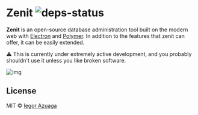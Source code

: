 # Zenit ![deps-status](https://david-dm.org/zenit/zenit.svg)

**Zenit** is an open-source database administration tool built on the modern web with [Electron](https://github.com/atom/electron) and [Polymer](https://github.com/polymer/polymer). In addition to the features that zenit can offer, it can be easily extended.


:warning: This is currently under extremely active development, and you probably shouldn't use it unless you like broken software.

![img](http://i.imgur.com/JB2bMgS.png)

## License
MIT © [Iegor Azuaga](https://github.com/iiegor)
